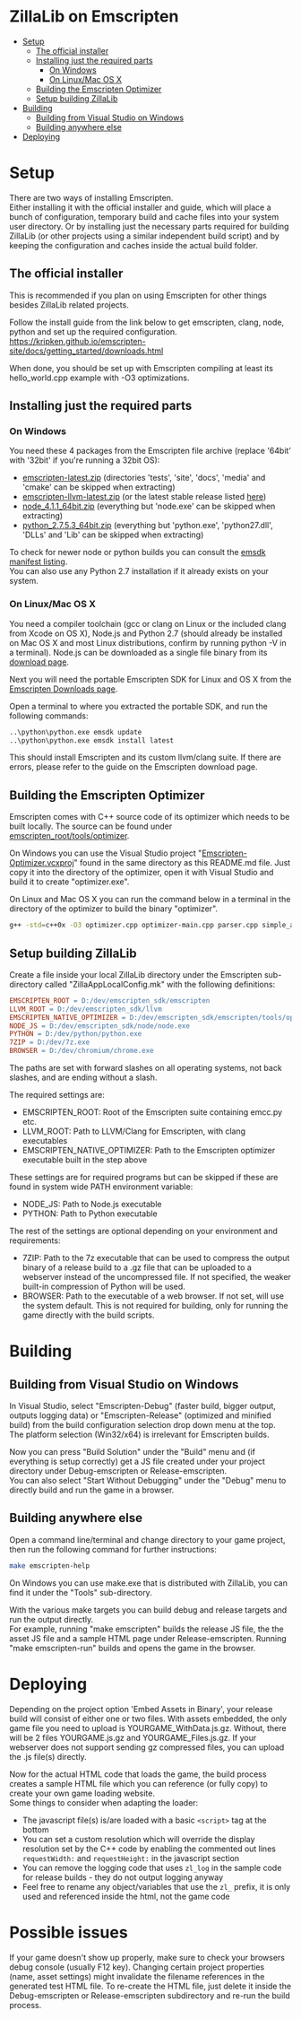 ZillaLib on Emscripten
======================

  * [Setup](#setup)
    * [The official installer](#the-official-installer)
    * [Installing just the required parts](#installing-just-the-required-parts)
      * [On Windows](#on-windows)
      * [On Linux/Mac OS X](#on-linuxmac-os-x)
    * [Building the Emscripten Optimizer](#building-the-emscripten-optimizer)
    * [Setup building ZillaLib](#setup-building-zillalib)
  * [Building](#building)
    * [Building from Visual Studio on Windows](#building-from-visual-studio-on-windows)
    * [Building anywhere else](#building-anywhere-else)
  * [Deploying](#deploying)

# Setup
There are two ways of installing Emscripten.  
Either installing it with the official installer and guide, which will place a bunch of configuration, temporary build and cache files into your system user directory.
Or by installing just the necessary parts required for building ZillaLib (or other projects using a similar independent build script) and by keeping the configuration and caches inside the actual build folder.

## The official installer
This is recommended if you plan on using Emscripten for other things besides ZillaLib related projects.

Follow the install guide from the link below to get emscripten, clang, node, python and set up the required configuration.  
https://kripken.github.io/emscripten-site/docs/getting_started/downloads.html

When done, you should be set up with Emscripten compiling at least its hello_world.cpp example with -O3 optimizations.

## Installing just the required parts

### On Windows
You need these 4 packages from the Emscripten file archive (replace '64bit' with '32bit' if you're running a 32bit OS):
 - [emscripten-latest.zip](http://s3.amazonaws.com/mozilla-games/emscripten/packages/emscripten/nightly/win/emscripten-latest.zip) (directories 'tests', 'site', 'docs', 'media' and 'cmake' can  be skipped when extracting)
 - [emscripten-llvm-latest.zip](http://s3.amazonaws.com/mozilla-games/emscripten/packages/llvm/nightly/win_64bit/emscripten-llvm-latest.zip) (or the latest stable release listed [here](http://s3.amazonaws.com/mozilla-games/emscripten/packages/llvm/tag/win_64bit/index.txt))
 - [node_4.1.1_64bit.zip](http://s3.amazonaws.com/mozilla-games/emscripten/packages/node_4.1.1_64bit.zip) (everything but 'node.exe' can be skipped when extracting)
 - [python_2.7.5.3_64bit.zip](http://s3.amazonaws.com/mozilla-games/emscripten/packages/python_2.7.5.3_64bit.zip) (everything but 'python.exe', 'python27.dll', 'DLLs' and 'Lib' can be skipped when extracting)

To check for newer node or python builds you can consult the [emsdk manifest listing](https://raw.githubusercontent.com/juj/emsdk/master/emsdk_manifest.json).  
You can also use any Python 2.7 installation if it already exists on your system.

### On Linux/Mac OS X
You need a compiler toolchain (gcc or clang on Linux or the included clang from Xcode on OS X), Node.js and Python 2.7 (should already be installed on Mac OS X and most Linux distributions, confirm by running python -V in a terminal).
Node.js can be downloaded as a single file binary from its [download page](https://nodejs.org/en/download/stable/).

Next you will need the portable Emscripten SDK for Linux and OS X from the [Emscripten Downloads page](http://kripken.github.io/emscripten-site/docs/getting_started/downloads.html).

Open a terminal to where you extracted the portable SDK, and run the following commands:

```sh
..\python\python.exe emsdk update
..\python\python.exe emsdk install latest
```

This should install Emscripten and its custom llvm/clang suite. If there are errors, please refer to the guide on the Emscripten download page.

## Building the Emscripten Optimizer
Emscripten comes with C++ source code of its optimizer which needs to be built locally. The source can be found under [emscripten_root/tools/optimizer](https://github.com/kripken/emscripten/tree/master/tools/optimizer).

On Windows you can use the Visual Studio project "[Emscripten-Optimizer.vcxproj](Emscripten-Optimizer.vcxproj)" found in the same directory as this README.md file. Just copy it into the directory of the optimizer, open it with Visual Studio and build it to create "optimizer.exe".

On Linux and Mac OS X you can run the command below in a terminal in the directory of the optimizer to build the binary "optimizer". 
```sh
g++ -std=c++0x -O3 optimizer.cpp optimizer-main.cpp parser.cpp simple_ast.cpp -o optimizer
```

## Setup building ZillaLib
Create a file inside your local ZillaLib directory under the Emscripten sub-directory called "ZillaAppLocalConfig.mk" with the following definitions:
```mk
EMSCRIPTEN_ROOT = D:/dev/emscripten_sdk/emscripten
LLVM_ROOT = D:/dev/emscripten_sdk/llvm
EMSCRIPTEN_NATIVE_OPTIMIZER = D:/dev/emscripten_sdk/emscripten/tools/optimizer/optimizer.exe
NODE_JS = D:/dev/emscripten_sdk/node/node.exe
PYTHON = D:/dev/python/python.exe
7ZIP = D:/dev/7z.exe
BROWSER = D:/dev/chromium/chrome.exe
```

The paths are set with forward slashes on all operating systems, not back slashes, and are ending without a slash.

The required settings are:  
  - EMSCRIPTEN_ROOT: Root of the Emscripten suite containing emcc.py etc.
  - LLVM_ROOT: Path to LLVM/Clang for Emscripten, with clang executables
  - EMSCRIPTEN_NATIVE_OPTIMIZER: Path to the Emscripten optimizer executable built in the step above

These settings are for required programs but can be skipped if these are found in system wide PATH environment variable:
  - NODE_JS: Path to Node.js executable
  - PYTHON: Path to Python executable

The rest of the settings are optional depending on your environment and requirements:
  - 7ZIP: Path to the 7z executable that can be used to compress the output binary of a release build to a .gz file that can be uploaded to a webserver instead of the uncompressed file. If not specified, the weaker built-in compression of Python will be used.
  - BROWSER: Path to the executable of a web browser. If not set, will use the system default. This is not required for building, only for running the game directly with the build scripts.

# Building

## Building from Visual Studio on Windows
In Visual Studio, select "Emscripten-Debug" (faster build, bigger output, outputs logging data) or "Emscripten-Release" (optimized and minified build) from the build configuration selection drop down menu at the top. The platform selection (Win32/x64) is irrelevant for Emscripten builds.

Now you can press "Build Solution" under the "Build" menu and (if everything is setup correctly) get a JS file created under your project directory under Debug-emscripten or Release-emscripten.  
You can also select "Start Without Debugging" under the "Debug" menu to directly build and run the game in a browser.

## Building anywhere else
Open a command line/terminal and change directory to your game project, then run the following command for further instructions:
```sh
make emscripten-help
```
On Windows you can use make.exe that is distributed with ZillaLib, you can find it under the "Tools" sub-directory.

With the various make targets you can build debug and release targets and run the output directly.  
For example, running "make emscripten" builds the release JS file, the the asset JS file and a sample HTML page under Release-emscripten. Running "make emscripten-run" builds and opens the game in the browser.

# Deploying
Depending on the project option 'Embed Assets in Binary', your release build will consist of either one or two files.
With assets embedded, the only game file you need to upload is YOURGAME_WithData.js.gz. Without, there will be 2 files YOURGAME.js.gz and YOURGAME_Files.js.gz.
If your webserver does not support sending gz compressed files, you can upload the .js file(s) directly.

Now for the actual HTML code that loads the game, the build process creates a sample HTML file which you can reference (or fully copy) to create your own game loading website.  
Some things to consider when adapting the loader:
  - The javascript file(s) is/are loaded with a basic `<script>` tag at the bottom
  - You can set a custom resolution which will override the display resolution set by the C++ code by enabling the commented out lines `requestWidth:` and `requestHeight:` in the javascript section
  - You can remove the logging code that uses `zl_log` in the sample code for release builds - they do not output logging anyway
  - Feel free to rename any object/variables that use the `zl_` prefix, it is only used and referenced inside the html, not the game code

# Possible issues
If your game doesn't show up properly, make sure to check your browsers debug console (usually F12 key). 
Changing certain project properties (name, asset settings) might invalidate the filename references in the generated test HTML file. 
To re-create the HTML file, just delete it inside the Debug-emscripten or Release-emscripten subdirectory and re-run the build process.

